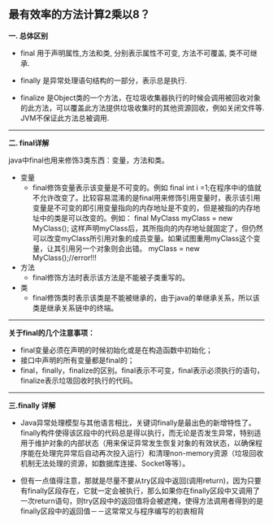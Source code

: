 ## 最有效率的方法计算2乘以8？

**一. 总体区别**

- final 用于声明属性,方法和类, 分别表示属性不可变, 方法不可覆盖, 类不可继承.

- finally 是异常处理语句结构的一部分，表示总是执行.

- finalize 是Object类的一个方法，在垃圾收集器执行的时候会调用被回收对象的此方法，可以覆盖此方法提供垃圾收集时的其他资源回收，例如关闭文件等. JVM不保证此方法总被调用.
---
**二. final详解**

java中final也用来修饰3类东西：变量，方法和类。
 - 变量
    - final修饰变量表示该变量是不可变的。例如 final int i =1;在程序中i的值就不允许改变了。比较容易混淆的是final用来修饰引用变量时，表示该引用变量是不可变的即引用变量指向的内存地址是不变的，但是被指的内存地址中的类是可以改变的。例如：
final MyClass myClass = new MyClass();
这样声明myClass后，其所指向的内存地址就固定了，但仍然可以改变myClass所引用对象的成员变量。如果试图重用myClass这个变量，让其引用另一个对象则会出错。
myClass = new MyClass();//error!!!
- 方法
    - final修饰方法时表示该方法是不能被子类重写的。
- 类
    - final修饰类时表示该类是不能被继承的，由于java的单继承关系，所以该类是继承关系链中的终端。
---
**关于final的几个注意事项：**

- final变量必须在声明的时候初始化或是在构造函数中初始化；
- 接口中声明的所有变量都是final的；
- final，finally，finalize的区别。final表示不可变，final表示必须执行的语句，finalize表示垃圾回收时执行的代码。

---
**三.finally 详解**

- Java异常处理模型与其他语言相比，关键词finally是最出色的新增特性了。finally构件使得该区段中的代码总是得以执行，而无论是否发生异常，特别适用于维护对象的内部状态（用来保证异常发生恢复对象的有效状态，以确保程序能在处理完异常后自动再次投入运行）和清理non-memory资源（垃圾回收机制无法处理的资源，如数据库连接、Socket等等）。 

- 但有一点值得注意，那就是尽量不要从try区段中返回(调用return)，因为只要有finally区段存在，它就一定会被执行，那么如果你在finally区段中又调用了一次return语句，则try区段中的返回值将会被遮掩，使得方法调用者得到的是finally区段中的返回值－－这常常又与程序编写的初衷相背
